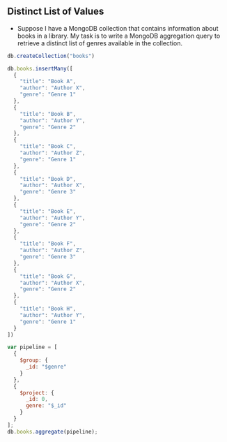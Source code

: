 ## Distinct List of Values

* Suppose I have a MongoDB collection that contains information about books in a library. My task is to write a MongoDB aggregation query to retrieve a distinct list of genres available in the collection.

```javascript
db.createCollection("books")

db.books.insertMany([
  {
    "title": "Book A",
    "author": "Author X",
    "genre": "Genre 1"
  },
  {
    "title": "Book B",
    "author": "Author Y",
    "genre": "Genre 2"
  },
  {
    "title": "Book C",
    "author": "Author Z",
    "genre": "Genre 1"
  },
  {
    "title": "Book D",
    "author": "Author X",
    "genre": "Genre 3"
  },
  {
    "title": "Book E",
    "author": "Author Y",
    "genre": "Genre 2"
  },
  {
    "title": "Book F",
    "author": "Author Z",
    "genre": "Genre 3"
  },
  {
    "title": "Book G",
    "author": "Author X",
    "genre": "Genre 2"
  },
  {
    "title": "Book H",
    "author": "Author Y",
    "genre": "Genre 1"
  }
])

var pipeline = [
  {
    $group: {
      _id: "$genre"
    }
  },
  {
    $project: {
      _id: 0,
      genre: "$_id"
    }
  }
];
db.books.aggregate(pipeline);
```